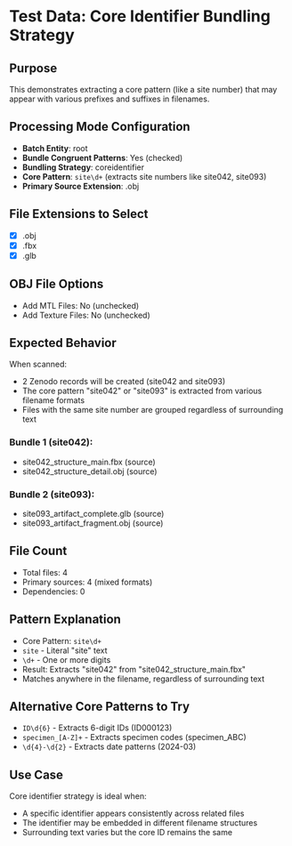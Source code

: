 # Test Data: Core Identifier Bundling Strategy

## Purpose
This demonstrates extracting a core pattern (like a site number) that may appear with various prefixes and suffixes in filenames.

## Processing Mode Configuration
- **Batch Entity**: root
- **Bundle Congruent Patterns**: Yes (checked)
- **Bundling Strategy**: coreidentifier
- **Core Pattern**: `site\d+` (extracts site numbers like site042, site093)
- **Primary Source Extension**: .obj

## File Extensions to Select
- [x] .obj
- [x] .fbx
- [x] .glb

## OBJ File Options
- Add MTL Files: No (unchecked)
- Add Texture Files: No (unchecked)

## Expected Behavior
When scanned:
- 2 Zenodo records will be created (site042 and site093)
- The core pattern "site042" or "site093" is extracted from various filename formats
- Files with the same site number are grouped regardless of surrounding text

### Bundle 1 (site042):
- site042_structure_main.fbx (source)
- site042_structure_detail.obj (source)

### Bundle 2 (site093):
- site093_artifact_complete.glb (source)
- site093_artifact_fragment.obj (source)

## File Count
- Total files: 4
- Primary sources: 4 (mixed formats)
- Dependencies: 0

## Pattern Explanation
- Core Pattern: `site\d+`
- `site` - Literal "site" text
- `\d+` - One or more digits
- Result: Extracts "site042" from "site042_structure_main.fbx"
- Matches anywhere in the filename, regardless of surrounding text

## Alternative Core Patterns to Try
- `ID\d{6}` - Extracts 6-digit IDs (ID000123)
- `specimen_[A-Z]+` - Extracts specimen codes (specimen_ABC)
- `\d{4}-\d{2}` - Extracts date patterns (2024-03)

## Use Case
Core identifier strategy is ideal when:
- A specific identifier appears consistently across related files
- The identifier may be embedded in different filename structures
- Surrounding text varies but the core ID remains the same
